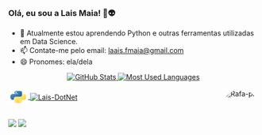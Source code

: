 ### Olá, eu sou a Lais Maia! 🖖👽


- 🌱 Atualmente estou aprendendo Python e outras ferramentas utilizadas em Data Science.
- 📫 Contate-me pelo email: laais.fmaia@gmail.com
- 😄 Pronomes: ela/dela

<div align="center">
  <a href="https://github.com/laaisfmaia">
  <img height="180em" src="https://github-readme-stats.vercel.app/api?username=laaisfmaia&count_private=true&show_icons=true&theme=dracula&include_all_commits=true&custom_title=GitHub Stats" alt="GitHub Stats"/>
   <img height="120em" src="https://github-readme-stats.vercel.app/api/top-langs?username=laaisfmaia&langs_count=10&layout=compact&theme=dracula&card_width=445" alt="Most Used Languages"/>
</div>
 
 <div style="display: inline_block"><br>
  <img align="center" alt="Lais-Python" height="30" width="40" src="https://raw.githubusercontent.com/devicons/devicon/master/icons/python/python-original.svg">
  <img align="center" alt="Lais-DotNet" height="30" width="40"
src="https://cdn.jsdelivr.net/gh/devicons/devicon/icons/dot-net/dot-net-original.svg" />
  <img align="right" alt="Rafa-pic" height="150" style="border-radius:50px;" src="https://i.pinimg.com/originals/b0/7b/5b/b07b5bbfc32b4958810d59a79cd3aac9.gif">
</div>

  ##
  
  
 <div>
  <a href = "mailto:laais.fmaia@gmail.com"><img src= "https://img.shields.io/badge/Gmail-D14836?style=for-the-badge&logo=gmail&logoColor=white" target="_blank"></a>
  <a href="https://www.linkedin.com/in/lais-de-figueiredo-maia-56826697/" target="_blank"><img src="https://img.shields.io/badge/-LinkedIn-%230077B5?style=for-the-badge&logo=linkedin&logoColor=white" target="_blank"></a> 
 </div>
